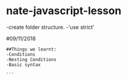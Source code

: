 # nate-javascript-lesson

-create  folder structure.
-'use strict'







#09/11/2018

````
##Things we learnt:
-Conditions
-Nesting Conditions
-Basic syntax

```